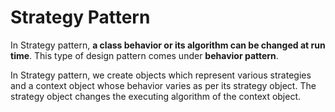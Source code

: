 # Strategy Pattern

In Strategy pattern, **a class behavior or its algorithm can be changed at run time**. This type of design pattern comes under **behavior pattern**.

In Strategy pattern, we create objects which represent various strategies and a context object whose behavior varies as per its strategy object. The strategy object changes the executing algorithm of the context object.
